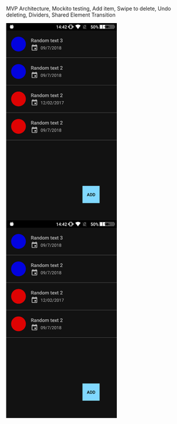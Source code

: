 MVP Architecture, Mockito testing, Add item, Swipe to delete, Undo deleting, Dividers, Shared Element Transition
<div align="center">
<img style="float:left;" width="300" height="auto" src="https://github.com/azemZejnil/CoolRecyclerView/blob/master/docs/imgs/Screenshot_20180713-144214.png">
<img style="float:left;" width="300" height="auto" src="https://github.com/azemZejnil/CoolRecyclerView/blob/master/docs/imgs/Screenshot_20180713-144214.png">
</div>